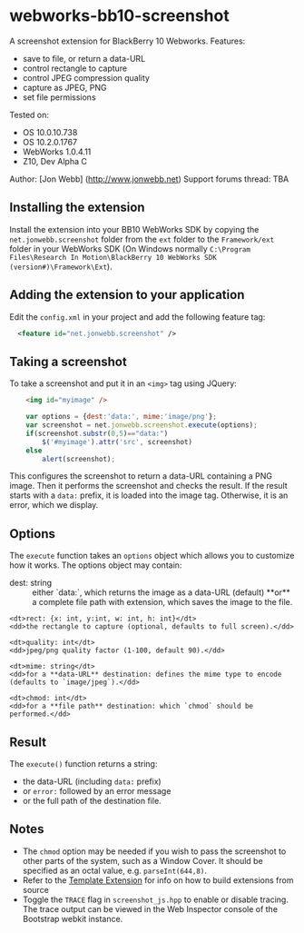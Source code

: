 webworks-bb10-screenshot
========================

A screenshot extension for BlackBerry 10 Webworks. Features:

* save to file, or return a data-URL
* control rectangle to capture
* control JPEG compression quality
* capture as JPEG, PNG
* set file permissions

Tested on:
* OS 10.0.10.738
* OS 10.2.0.1767
* WebWorks 1.0.4.11
* Z10, Dev Alpha C

Author: [Jon Webb] (http://www.jonwebb.net)
Support forums thread: TBA

Installing the extension
------------------------

Install the extension into your BB10 WebWorks SDK by copying the `net.jonwebb.screenshot` folder from the `ext` folder to the `Framework/ext` folder in your WebWorks SDK (On Windows normally `C:\Program Files\Research In Motion\BlackBerry 10 WebWorks SDK (version#)\Framework\Ext`).

Adding the extension to your application
----------------------------------------

Edit the `config.xml` in your project and add the following feature tag:

```xml
  <feature id="net.jonwebb.screenshot" />
```

Taking a screenshot
-------------------

To take a screenshot and put it in an `<img>` tag using JQuery:

```html
	<img id="myimage" />
```
```javascript
	var options = {dest:'data:', mime:'image/png'};
	var screenshot = net.jonwebb.screenshot.execute(options);
	if(screenshot.substr(0,5)=="data:")
		$('#myimage').attr('src', screenshot)
	else
		alert(screenshot);
```	

This configures the screenshot to return a data-URL containing a PNG image. Then it performs the screenshot and checks the result. If the result starts with a `data:` prefix, it is loaded into the image tag. Otherwise, it is an error, which we display.

Options
-------

The `execute` function takes an `options` object which allows you to customize how it works. The options object may contain:

<dl>
	<dt>dest: string</dt>
	<dd>either `data:`, which returns the image as a data-URL (default)
	**or** a complete file path with extension, which saves the image to the file.</dd>
 
	<dt>rect: {x: int, y:int, w: int, h: int}</dt>
	<dd>the rectangle to capture (optional, defaults to full screen).</dd>
 
	<dt>quality: int</dt>
	<dd>jpeg/png quality factor (1-100, default 90).</dd>
 
	<dt>mime: string</dt>
	<dd>for a **data-URL** destination: defines the mime type to encode (defaults to `image/jpeg`).</dd>

	<dt>chmod: int</dt>
	<dd>for a **file path** destination: which `chmod` should be performed.</dd>
</dl>

Result
------

The `execute()` function returns a string:

* the data-URL (including `data:` prefix)
* or `error:` followed by an error message
* or the full path of the destination file.

Notes
-----
* The `chmod` option may be needed if you wish to pass the screenshot to other parts of the system, such as a Window Cover. It should be specified as an octal value, e.g. `parseInt(644,8)`.
* Refer to the [Template Extension](https://github.com/blackberry/WebWorks-Community-APIs/blob/master/BB10/Template) for info on how to build extensions from source
* Toggle the `TRACE` flag in `screenshot_js.hpp` to enable or disable tracing. The trace output can be viewed in the Web Inspector console of the Bootstrap webkit instance.
